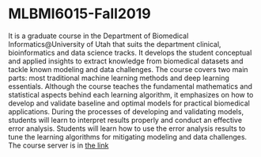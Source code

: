 # MLBMI6015-Fall2019 

It is a graduate course in the Department of Biomedical Informatics@University of Utah that suits the department clinical, bioinformatics and data science tracks. It develops the student conceptual and applied insights to extract knowledge from biomedical datasets and tackle known modeling and data challenges. The course covers two main parts: most traditional machine learning methods and deep learning essentials. Although the course teaches the fundamental mathematics and statistical aspects behind each learning algorithm, it emphasizes on how to develop and validate baseline and optimal models for practical biomedical applications. During the processes of developing and validating models, students will learn to interpret results properly and conduct an effective error analysis. Students will learn how to use the error analysis results to tune the learning algorithms for mitigating modeling and data challenges. The course server is in [the link][1]


[1]: https://bmi6015.jupyter.med.utah.edu

